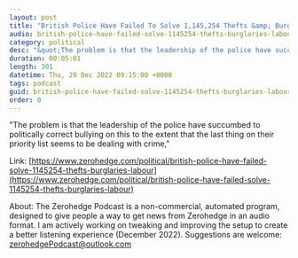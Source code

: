 ```yaml
---
layout: post
title: "British Police Have Failed To Solve 1,145,254 Thefts &amp; Burglaries: Labour"
audio: british-police-have-failed-solve-1145254-thefts-burglaries-labour-0
category: political
desc: "&quot;The problem is that the leadership of the police have succumbed to politically correct bullying on this to the extent that the last thing on their priority list seems to be dealing with crime,&quot;"
duration: 00:05:01
length: 301
datetime: Thu, 29 Dec 2022 09:15:00 +0000
tags: podcast
guid: british-police-have-failed-solve-1145254-thefts-burglaries-labour-0
order: 0
---
```

&quot;The problem is that the leadership of the police have succumbed to politically correct bullying on this to the extent that the last thing on their priority list seems to be dealing with crime,&quot;

Link: [https://www.zerohedge.com/political/british-police-have-failed-solve-1145254-thefts-burglaries-labour](https://www.zerohedge.com/political/british-police-have-failed-solve-1145254-thefts-burglaries-labour)

About: The Zerohedge Podcast is a non-commercial, automated program, designed to give people a way to get news from Zerohedge in an audio format.  I am actively working on tweaking and improving the setup to create a better listening experience (December 2022).  Suggestions are welcome: [zerohedgePodcast@outlook.com](mailto:zerohedgePodcast@outlook.com)